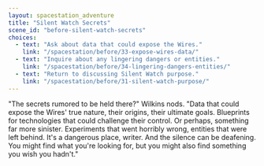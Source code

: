 ```yaml
---
layout: spacestation_adventure
title: "Silent Watch Secrets"
scene_id: "before-silent-watch-secrets"
choices:
  - text: "Ask about data that could expose the Wires."
    link: "/spacestation/before/33-expose-wires-data/"
  - text: "Inquire about any lingering dangers or entities."
    link: "/spacestation/before/34-lingering-dangers-entities/"
  - text: "Return to discussing Silent Watch purpose."
    link: "/spacestation/before/31-silent-watch-purpose/"
---
```


"The secrets rumored to be held there?" Wilkins nods. "Data that could expose the Wires' true nature, their origins, their ultimate goals. Blueprints for technologies that could challenge their control. Or perhaps, something far more sinister. Experiments that went horribly wrong, entities that were left behind. It's a dangerous place, writer. And the silence can be deafening. You might find what you're looking for, but you might also find something you wish you hadn't."
